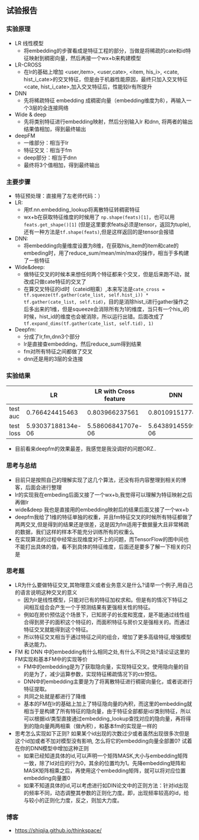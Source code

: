 ## 试验报告


### 实验原理
- LR 线性模型
    - 将embedding的步骤看成是特征工程的部分，当做是将稀疏的cate和id特征映射到稠密向量，然后再接一个wx+b来构建模型
- LR-CROSS
    - 在lr的基础上增加 <user,item>, <user,cate>, <item, his_i>, <cate, hist_i_cate>的交叉特征，但是由于机器性能原因，最终只加入交叉特征<cate, hist_i_cate>,加入交叉特征后，性能较lr有所提升
- DNN 
    - 先将稀疏特征 embedding 成稠密向量（embedding维度为8），再输入一个3层的全连接网络
- Wide & deep
    - 先将类别特征进行embedding映射，然后分别输入lr 和dnn, 将两者的输出结果值相加，得到最终输出
- deepFM 
    - 一维部分：相当于lr
    - 特征交叉：相当于fm
    - deep部分：相当于dnn
    - 最终将3个值相加，得到最终输出


### 主要步骤
- 特征预处理：直接用了左老师代码：）
- LR: 
    - 用tf.nn.embedding_lookup将离散特征转稠密特征
    - wx+b在获取特征维度的时候用了 `np.shape(feats)[1]`，也可以用`feats.get_shape()[1]` (但是这里要求feats必须是tensor，返回为tuple),还有一种方法是`tf.shape(feats)`,但是这样返回的是tensor会报错
- DNN:
    - 将embedding向量维度设置为8维，在获取his_item的item和cate的embeding时，用了reduce_sum/mean/min/max的操作，相当于多构建了一些特征
- Wide&deep:
    - 做特征交叉的时候本来想任何两个特征都来个交叉，但是后来跑不动，就改成只做cate特征的交叉了
    - 在算交叉特征的id时（cateid相乘）,本来写法是`cate_cross = tf.squeeze(tf.gather(cate_list, self.hist_i)) * tf.gather(cate_list, self.tid)`，目的是消除hist_i进行gather操作之后多出来的1维，但是squeeze会消除所有为1的维度，当只有一个his_i的时候，hist_id的维度也会被消除，所以运行出错。后面改成了`tf.expand_dims(tf.gather(cate_list, self.tid), 1)` 
- Deepfm:
    - 分成了lr,fm,dnn3个部分
    - lr是直接查embedding，然后reduce_sum得到结果
    - fm对所有特征之间都做了交叉
    - dnn还是用的3层的全连接
    


### 实验结果

|          | LR | LR with Cross feature| DNN | wide & deep | deep FM |
| -------- | -- | -------------------- | --- | ----------- | ------- |
| test auc | 0.766424415463 | 0.803966237561 | 0.80109151774| 0.813970135661| 0.705766318559|
| test loss| 5.93037188134e-06| 5.58606841707e-06   | 5.64389145599e-06 | 5.49726073986e-06 | 0.0022221827835|

- 目前看来deepfm的效果最差，我感觉是我没调好的问题ORZ..

### 思考与总结
- 目前只是按照自己的理解实现了这几个算法，还没有将内容整理到相关的博客，后面会进行整理
- lr的实现我在embeding后面又接了一个wx+b,我觉得可以理解为特征映射之后再做lr
- wide&deep 我也是直接用的embedding映射后的结果后面又接了一个wx+b
- deepfm我给了1维的特征单独的权重，并且fm特征交叉的时候所有特征都做了两两交叉,但是得到的结果还是很差，这是因为fm适用于数据量大且非常稀疏的数据，我们这样的样本不能充分训练所有的权重么
- 在实现算法的过程中经常出现维度对不上的问题，而TensorFlow的图中间也不能打出具体的值，看不到具体的特征维度，后面还是要多了解一下相关的只是

### 思考题
- LR为什么要做特征交叉,其物理意义或者业务意义是什么?请举一个例子,用自己的语言说明这种交叉的意义
    - 因为lr是线性模型，只能对已有的特征加权求和。但是有的情况下特征之间相互组合会产生一个于预测结果有更强相关性的特征。
    - 例如在房价预估这个场景下，已知房子的长度和宽度，是不能通过线性组合得到房子的面积这个特征的，而面积特征与房价又是强相关的。而通过特征交叉就能得到这个特征。
    - 所以特征交叉相当于通过特征之间的组合，增加了更多高级特征,增强模型表达能力。
- FM 和 DNN 中的embedding有什么相同之处,有什么不同之处?请论证这里的FM实现和基本FM中的实现等价
    - FM中的embedding是为了获取隐向量，实现特征交叉。使用隐向量的目的是为了，减少运算参数，实现特征稀疏情况下的ctr预估。
    - DNN中的embedding主要是为了将离散特征进行稠密向量化，或者说进行特征提取。
    - 共同之处就是都进行了降维
    - 基本的FM在lr的基础上加上了特征隐向量的內积，而这里的embedding就相当于是构建了所有特征的隐向量，由于特征全部都是id/类别特征，所以可以根据id/类型直接通过embedding_lookup查找对应的隐向量，再将得到的隐向量两两相乘（做內积），和基本fm的实现是一样的
- 思考怎么实现如下正则? 如果某个id出现的次数过少或者虽然出现很多次但是这个id加或者不加对模型没有影响, 怎么将它的embedding向量全部置0? 试着在你的DNN模型中增加这种正则
    - 如果已经知道具体的id,可以声明一个矩阵MASK,大小与embedding矩阵一致，除了Id对应的行为0，其余的位置均为1。先降embedding矩阵和MASK矩阵相乘之后，再使用这个embedding矩阵，就可以将对应位置embedding向量置0
    - 如果不知道具体的id,可以考虑进行如DIN论文中的正则方法：针对id出现的频率不同，动态调整其参数的正则化力度。即，出现频率较高的id，给与较小的正则化力度，反之，则加大力度。
    
### 博客
- https://shiqjia.github.io/thinkspace/

